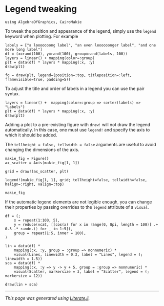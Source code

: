 # Legend tweaking


````@example legend
using AlgebraOfGraphics, CairoMakie
````

To tweak the position and appearance of the legend, simply use the `legend` keyword when plotting. For example

````@example legend
labels = ["a looooooong label", "an even loooooonger label", "and one more long label"]
df = (x=rand(100), y=rand(100), group=rand(labels, 100))
layers = linear() + mapping(color=:group)
plt = data(df) * layers * mapping(:x, :y)
draw(plt)
````

````@example legend
fg = draw(plt, legend=(position=:top, titleposition=:left, framevisible=true, padding=5))
````

To adjust the title and order of labels in a legend you can use the pair syntax.

````@example legend
layers = linear() +  mapping(color=:group => sorter(labels) => "Labels")
plt = data(df) * layers * mapping(:x, :y)
draw(plt)
````

Adding a plot to a pre-existing figure with `draw!` will not draw the legend
automatically.  In this case, one must use `legend!` and specify the axis to
which it should be added.

The `tellheight = false, tellwidth = false` arguments are useful to avoid
changing the dimensions of the axis.

````@example legend
makie_fig = Figure()
ax_scatter = Axis(makie_fig[1, 1])

grid = draw!(ax_scatter, plt)

legend!(makie_fig[1, 1], grid; tellheight=false, tellwidth=false, halign=:right, valign=:top)

makie_fig
````

If the automatic legend elements are not legible enough, you can change their properties
by passing overrides to the `legend` attribute of a `visual`.

````@example legend
df = (;
    x = repeat(1:100, 5),
    y = reduce(vcat, [[cos(x) for x in range(0, 8pi, length = 100)] .+ 0.3 .* randn.() for _ in 1:5]),
    group = repeat(1:5, inner = 100),
)

lin = data(df) *
    mapping(:x, :y, group = :group => nonnumeric) *
    visual(Lines, linewidth = 0.3, label = "Lines", legend = (; linewidth = 1.5))
sca = data(df) *
    mapping(:x, :y => y -> y + 5, group = :group => nonnumeric) *
    visual(Scatter, markersize = 3, label = "Scatter", legend = (; markersize = 12))

draw(lin + sca)
````

---

*This page was generated using [Literate.jl](https://github.com/fredrikekre/Literate.jl).*


